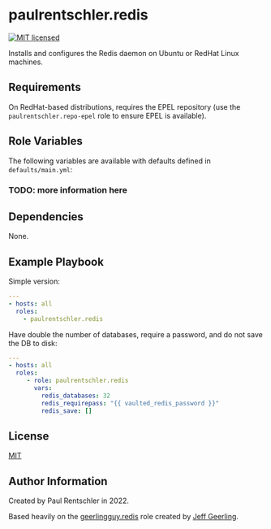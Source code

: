 paulrentschler.redis
====================

[![MIT licensed][mit-badge]][mit-link]

Installs and configures the Redis daemon on Ubuntu or RedHat Linux machines.

Requirements
------------

On RedHat-based distributions, requires the EPEL repository (use the `paulrentschler.repo-epel` role to ensure EPEL is available).


Role Variables
--------------

The following variables are available with defaults defined in `defaults/main.yml`:


### TODO: more information here




Dependencies
------------

None.


Example Playbook
----------------

Simple version:

```yaml
---
- hosts: all
  roles:
    - paulrentschler.redis
```


Have double the number of databases, require a password, and do not save the DB to disk:

```yaml
---
- hosts: all
  roles:
     - role: paulrentschler.redis
       vars:
         redis_databases: 32
         redis_requirepass: "{{ vaulted_redis_password }}"
         redis_save: []
```


License
-------

[MIT][mit-link]


Author Information
------------------

Created by Paul Rentschler in 2022.

Based heavily on the [geerlingguy.redis](https://galaxy.ansible.com/geerlingguy/redis) role created by [Jeff Geerling](https://www.jeffgeerling.com/).


[mit-badge]: https://img.shields.io/badge/license-MIT-blue.svg
[mit-link]: https://github.com/paulrentschler/ansible-role-redis/blob/main/LICENSE
